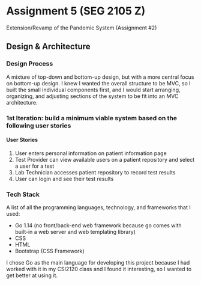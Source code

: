 # Assignment 5 (SEG 2105 Z)

Extension/Revamp of the Pandemic System (Assignment #2)

## Design & Architecture

### Design Process
A mixture of top-down and bottom-up design, but with a more central focus on bottom-up design.
I knew I wanted the overall structure to be MVC, so I built the small individual components first, and I would start arranging, organizing, and adjusting sections of the system to be fit into an MVC architecture.



### 1st Iteration: build a minimum viable system based on the following user stories
#### User Stories
1. User enters personal information on patient information page
2. Test Provider can view available users on a patient repository and select a user for a test
3. Lab Technician accesses patient repository to record test results
4. User can login and see their test results


### Tech Stack
A list of all the programming languages, technology, and frameworks that I used:  
* Go 1.14 (no front/back-end web framework because go comes with built-in a web server and web templating library)
* CSS
* HTML
* Bootstrap (CSS Framework)

I chose Go as the main language for developing this project because I had worked with it in my CSI2120 class and I found it interesting, so I wanted to get better at using it.